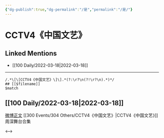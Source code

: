 ```yaml
---
{"dg-publish":true,"dg-permalink":"/是","permalink":"/是/"}
---
```


# CCTV4《中国文艺》

## Linked Mentions
- [[100 Daily/2022-03-18\|2022-03-18]]


---

```expander
/.*\[\[CCTV4《中国文艺》\]\].*(?:\r?\n(?!\r?\n).*)*/
## [[$filename]]
$match
```
## [[100 Daily/2022-03-18\|2022-03-18]]

[微博正文](https://weibo.com/detail/4748437255357143) [[300 Events/304 Others/CCTV4《中国文艺》\|CCTV4《中国文艺》]]周深舞台合集

<-->
